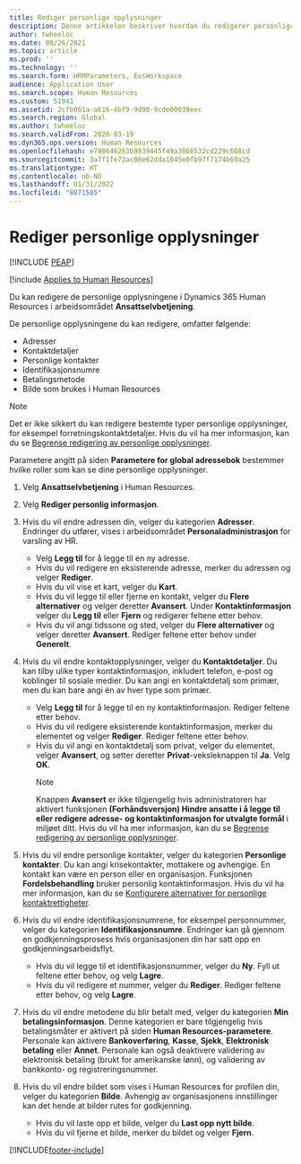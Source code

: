```yaml
---
title: Rediger personlige opplysninger
description: Denne artikkelen beskriver hvordan du redigerer personlige opplysninger i selvbetjening for ansatte og ledere.
author: twheeloc
ms.date: 08/26/2021
ms.topic: article
ms.prod: ''
ms.technology: ''
ms.search.form: HRMParameters, EssWorkspace
audience: Application User
ms.search.scope: Human Resources
ms.custom: 51941
ms.assetid: 2cfb061a-a616-4bf9-9d98-9cde00039eec
ms.search.region: Global
ms.author: twheeloc
ms.search.validFrom: 2020-03-19
ms.dyn365.ops.version: Human Resources
ms.openlocfilehash: e798646263b9939445f49a3866532cd229c668cd
ms.sourcegitcommit: 3a7f1fe72ac08e62dda1045e0fb97f7174b69a25
ms.translationtype: HT
ms.contentlocale: nb-NO
ms.lasthandoff: 01/31/2022
ms.locfileid: "8071505"
---
```

# <a name="edit-personal-information"></a>Rediger personlige opplysninger


[!INCLUDE [PEAP](../includes/peap-2.md)]

[!include [Applies to Human Resources](../includes/applies-to-hr.md)]

Du kan redigere de personlige opplysningene i Dynamics 365 Human Resources i arbeidsområdet **Ansattselvbetjening**.

De personlige opplysningene du kan redigere, omfatter følgende:

- Adresser
- Kontaktdetaljer
- Personlige kontakter
- Identifikasjonsnumre
- Betalingsmetode
- Bilde som brukes i Human Resources

>[!NOTE]
>Det er ikke sikkert du kan redigere bestemte typer personlige opplysninger, for eksempel forretningskontaktdetaljer. Hvis du vil ha mer informasjon, kan du se [Begrense redigering av personlige opplysninger](hr-employee-self-service-restrict-editing.md).

Parametere angitt på siden **Parametere for global adressebok** bestemmer hvilke roller som kan se dine personlige opplysninger.

1. Velg **Ansattselvbetjening** i Human Resources.

2. Velg **Rediger personlig informasjon**.

3. Hvis du vil endre adressen din, velger du kategorien **Adresser**. Endringer du utfører, vises i arbeidsområdet **Personaladministrasjon** for varsling av HR.

    - Velg **Legg til** for å legge til en ny adresse.
    - Hvis du vil redigere en eksisterende adresse, merker du adressen og velger **Rediger**.
    - Hvis du vil vise et kart, velger du **Kart**.
    - Hvis du vil legge til eller fjerne en kontakt, velger du **Flere alternativer** og velger deretter **Avansert**. Under **Kontaktinformasjon** velger du **Legg til** eller **Fjern** og redigerer feltene etter behov.
    - Hvis du vil angi tidssone og sted, velger du **Flere alternativer** og velger deretter **Avansert**. Rediger feltene etter behov under **Generelt**.

4. Hvis du vil endre kontaktopplysninger, velger du **Kontaktdetaljer**. Du kan tilby ulike typer kontaktinformasjon, inkludert telefon, e-post og koblinger til sosiale medier. Du kan angi en kontaktdetalj som primær, men du kan bare angi én av hver type som primær.

    - Velg **Legg til** for å legge til en ny kontaktinformasjon. Rediger feltene etter behov.
    - Hvis du vil redigere eksisterende kontaktinformasjon, merker du elementet og velger **Rediger**. Rediger feltene etter behov.
    - Hvis du vil angi en kontaktdetalj som privat, velger du elementet, velger **Avansert**, og setter deretter **Privat**-veksleknappen til **Ja**. Velg **OK**.
      >[!NOTE]
      >Knappen **Avansert** er ikke tilgjengelig hvis administratoren har aktivert funksjonen **(Forhåndsversjon) Hindre ansatte i å legge til eller redigere adresse- og kontaktinformasjon for utvalgte formål** i miljøet ditt. Hvis du vil ha mer informasjon, kan du se [Begrense redigering av personlige opplysninger](hr-employee-self-service-restrict-editing.md).
  
5. Hvis du vil endre personlige kontakter, velger du kategorien **Personlige kontakter**. Du kan angi krisekontakter, mottakere og avhengige. En kontakt kan være en person eller en organisasjon. Funksjonen **Fordelsbehandling** bruker personlig kontaktinformasjon. Hvis du vil ha mer informasjon, kan du se [Konfigurere alternativer for personlige kontaktrettigheter](hr-benefits-setup-contact-eligibility-options.md).

6. Hvis du vil endre identifikasjonsnumrene, for eksempel personnummer, velger du kategorien **Identifikasjonsnumre**. Endringer kan gå gjennom en godkjenningsprosess hvis organisasjonen din har satt opp en godkjenningsarbeidsflyt.

    - Hvis du vil legge til et identifikasjonsnummer, velger du **Ny**. Fyll ut feltene etter behov, og velg **Lagre**.
    - Hvis du vil redigere et nummer, velger du **Rediger**. Rediger feltene etter behov, og velg **Lagre**.

7. Hvis du vil endre metodene du blir betalt med, velger du kategorien **Min betalingsinformasjon**. Denne kategorien er bare tilgjengelig hvis betalingsmåter er aktivert på siden **Human Resources-parametere**. Personale kan aktivere **Bankoverføring**, **Kasse**, **Sjekk**, **Elektronisk betaling** eller **Annet**. Personale kan også deaktivere validering av elektronisk betaling (brukt for amerikanske lønn), og validering av bankkonto- og registreringsnummer.

8. Hvis du vil endre bildet som vises i Human Resources for profilen din, velger du kategorien **Bilde**. Avhengig av organisasjonens innstillinger kan det hende at bilder rutes for godkjenning.

    - Hvis du vil laste opp et bilde, velger du **Last opp nytt bilde**.
    - Hvis du vil fjerne et bilde, merker du bildet og velger **Fjern**.



[!INCLUDE[footer-include](../includes/footer-banner.md)]
